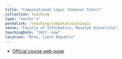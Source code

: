 ```yaml
---
title: "Computational Logic (Seminar Tutor)"
collection: teaching
type: "master's"
permalink: /teaching/computationalLogic
venue: "Faculty of Informatics, Masaryk University"
teachingDate: "2017--now"
location: "Brno, Czech Republic"
---
```



- [Official course web-page](https://is.muni.cz/course/fi/autumn2018/IA008)
